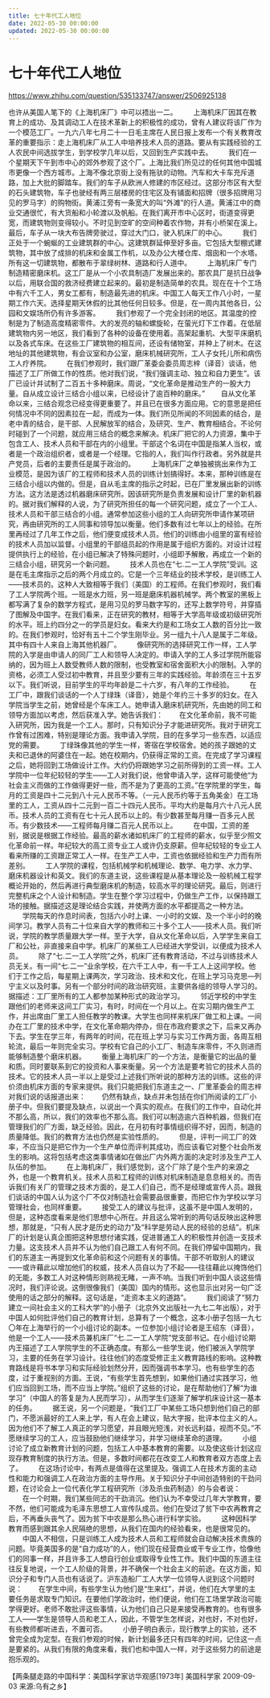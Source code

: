 ```yaml
---
title: 七十年代工人地位
date: 2022-05-30 00:00:00
updated: 2022-05-30 00:00:00
---
```


# 七十年代工人地位

https://www.zhihu.com/question/535133747/answer/2506925138

也许从美国人笔下的《上海机床厂》中可以捂出一二。
　　上海机床厂因其在教育上的成功、及其调动工人在技术革新上的积极性的成功，曾有人建议将该厂作为一个模范工厂。一九六八年七月二十一日毛主席在人民日报上发布一个有关教育改革的重要指示：走上海机床厂从工人中培养技术人员的道路。要从有实践经验的工人农民中间选拔学生，到学校学几年以后，又回到生产实践中去。
　　我们在一个星期天下午到市中心的郊外参观了这个厂。上海比我们所见过的任何其他中国城市更像一个西方城市。上海不像北京街上没有拖驮的动物。汽车和大卡车充斥道路，加上大批的脚踏车。我们的车子从欧洲人修建的市区经过。这部分市区有大型的石头建筑物，车子也驶经有两三层楼房的住宅区及有铺面和招牌（很多招牌用习见的罗马字）的购物街。黄浦江旁有一条宽大的叫“外滩”的行人道。黄浦江中的商业交通很忙，有大货船和小轮渡以及帆船。在我们离开市中心区时，街道变得更宽，而建筑物则变得较小。不时见到空旷的空间种着农作物，并有小桥架在溪上。最后，车子从一块大布告牌旁驶过，穿过大门口，驶入机床厂的中心。
　　我们正处于一个蜿蜒的工业建筑群的中心。这建筑群延伸至好多亩。它包括大型棚式建筑物，其中放了成排的机床和金属工作机，以及办公大楼仓库、烟囱和一个水塔。所有这一切建筑物，都散布于翠绿树林、道路和行人道中。
　　上海机床厂专门制造精密磨床机。这工厂是从一个小农具制造厂发展出来的。那农具厂是抗日战争以后，用联合国的救济经费建立起来的。最初是制造简单的农具。现在在十个工场中有六千工人，男女工都有，制造最先进的机床。中国工人每天工作八小时，一星期工作六天。选择星期天休假的比其他任何日较多。但是，在一周内其他各日，公园和文娱场所仍有许多游客。
　　我们参观了一个完全封闭的地区。其温度的控制是为了制造高度精密零件。大的发亮的轴和螺旋轮，在萤光灯下工作着。在低层建筑物内另一地区，我们看到了各种的设备在使用着。高架起重机、大型平床磨机以及各式车床。在这些工厂建筑物的相互间，还设有储物室，并种上了树木。在这地址的其他建筑物，有会议室和办公室，磨床机械研究所，工人子女托儿所和病伤工人疗养院。
　　在我们参观时，我们跟厂革委会委员周志梓（译音）谈话，他描述了工厂所做工作的性质。他对我们说，“我们强调主动、独立和自力更生”。该厂已设计并试制了二百五十多种磨床。周说，“文化革命是推动生产的一股大力量。自从成立设计三结合小组以来，已经设计了逾百种的磨床。”
　　自从文化革命以来，三结合观念已经变得更重要了。并且已在很多方面应用。它的意思是把任何情况中不同的因素拉在一起，而成为一体。我们所见所闻的不同因素的结合，是老中青的结合，是干部、人民解放军的结合，及研究、生产、教育相结合。不论何时碰到了一个问题，就应用三结合的概念来解决。机床厂把它的人力资源，集中于包含工人、技术人员和干部在内的小组里。干部这个名词在中国是指某人当权，或者是一个政治组织者，或者是一个经理。它指的人，我们叫作行政者。另外就是共产党员，后者的主要责任是属于政治的。
　　上海机床厂之单独被挑出来作为工业模范，是因为该厂的工程师和技术人员的训练计划搞得好。本来，那种训练是在三结合小组以内做的。但是，自从毛主席的指示之时起，已在厂里发展出新的训练方法。这方法是透过机器磨床研究所。因该研究所是负责发展和设计厂里的新机器的。据对我们解释的人说，为了研究所担任的每一个研究问题，成立了一个工人、技术人员和干部三结合的小组。通常参加这些小组的工人向研究所申请作某项研究，再由研究所的工人同事和领导加以衡量。他们多数有过七年以上的经验。在所里再经过了几年工作之后，他们便变成技术人员。他们的训练由小组里的富有经验的技术人员加以监督。小组里的干部组员起的作用是属于组织方面的。对设计过程提供执行上的经验，在小组已解决了特殊问题时，小组即予解散，再成立一个新的三结合小组，研究另一个新问题。
　　技术人员也在“七.二一工人学院”受训。这是在毛主席指示之后的两个月成立的。它是一个三年结业的技术学校，是训练工人——技术员的。这种人大致相等于我们（美国）的工程师。在我们参观时，我们看了工人学院两个班。一班是水力班，另一班是磨床机器机械学。两个教室的黑板上都写满了复杂的数学方程式，是用习见的罗马数字写的，还写上数学符号，并穿插了图解及中国字。在我们看来，正在研究的教材，相等于大学高年级或初级研究所的水平。班上约四分之一的学员是妇女。看来大约是和工场女工人数的百分比一致的。在我们参观时，恰好有五十二个学生刚毕业。另一组九十八人是属于二年级。其中有四十人来自上海其他机器厂。
　　像研究所的选择研究工作一样，工人学院的入学是由申请人的同厂工人和领导人决定的。申请入学的工人多过学院所能容纳的，因为班上人数受教师人数的限制，也受教室和宿舍面积大小的限制。入学的资格，必须工人受过初中教育，并且至少要有三年的实践经验。年龄须在三十五岁以下。我们听说，目前学生的平均年龄是二十六岁，有八年的工作经验。
　　在工厂中，跟我们谈话的一个人丁绿珠（译音），她是个年约三十多岁的妇女。在入学院当学生之前，她曾经是个车床工人。她申请入磨床机研究所，先由她的同工和领导方面加以考虑，然后获准入学。她告诉我们：
　　在文化革命前，我不可能入研究所，因为我是一个工人。那时，只有知识分子才能进研究所。我对于研究工作曾有过困难，特别是理论方面。我申请入学院，目的在多学习一些东西，以适应党的需要。
　　丁绿珠像其他的学生一样，寄宿在学校宿舍。她的孩子跟她的丈夫和已退休的阿婆住在一起。她在校期内，仍获得正常的工资。在完成了学习课程之后，她将回到工场做设计工作。大约仍将跟她学习之前所得到的工资一样。工人学院中一位年纪较轻的学生——工人对我们说，他曾申请入学，这样可能使他“为社会主义而做的工作做得更好一些，而不是为了更高的工资。”在学院里的学生，每月的工资是四十二元到八十元人民币不等。（一元人民币约等于五角美金）在工场里的工人，工资从四十二元到一百二十四元人民币。平均大约是每月六十八元人民币。技术人员的工资有在七十元人民币以上的。有少数甚至每月赚一百多元人民币。有少数技术——工程师每月赚二百元人民币以上。
　　在中国，工资的差别，据说是根据工作经验。最高的薪水诸如机床厂的工程师的薪水，似乎至少照文化革命前一样。年纪较大的高工资专业工人或许仍支原薪。但年纪较轻的专业工人看来所赚的工资跟正常工人一样。在生产工人中，工资也依据经验和生产力而有所差别。
　　工人学院的课程，包括机械学和机械理论、数学、电力学、水力学、磨床机器设计和英文。我们的东道主说，这些课程是从基本理论及一般机械工程学概论开始的，然后再进行典型磨床机的制造，较高水平的理论研究。最后，则进行完整机床之个人设计和制造。学生在整个学习过程中，仍做生产工作，以保持跟工场的接触。据描述这是理论结合实践，并使两方面的水平都提高之一种方法。
　　学院每天的作息时间表，包括六小时上课、一小时的文娱、及一个半小时的晚间学习。教学人员有二十位来自大学的教师和三十多个工人——技术人员。我们听说，学院的教学质量跟大学一样。至于大学，自从文化革命以后，入学学生来自工厂和公社，非直接来自中学。机床厂的某些工人已经进大学受训，以便成为技术人员。
　　除了“七.二一工人学院”之外，机床厂还有教育活动，不过与训练技术人员无关。有一间“七.二一”业余学校，在六千工人中，有一千工人上这间学校。他们于工作之后，每星期上课两次，学习政治、技术和文化，在班上学习马克思—列宁主义以及时事。另有一个部分时间的政治研究班，主要供各组的领导人学习的。据描述：工厂里所有的工人都参加某种形式的政治学习。
　　邻近学校的中学生跟他们的老师来这间工厂实习，有时，时间在一个月以上。在实习期内做生产工作，并出席由厂里工人担任教学的教课。大学生也同样来机床厂做工和上课。一间办在工厂里的技术中学，在文化革命期内停办，但在市政府要求之下，后来又再办下去。学生在学三年，有两年的时间，花在班上学习与实习工作两方面，各周互相轮流，最后一年则完全实习。学校有它自己的小工厂、制造车床零件，不久则进而能够制造整个磨床机器。
　　衡量上海机床厂的一个方法，是衡量它的出品的量和质。同时要联系到它的投资和人事来衡量。另一个方法是要考验它的技术人员的技术。它的技术人员一半以上是受过上述我们所听说的那种方法的训练。这些的评价须由机床方面的专家来提供。我们只能把我们东道主之一、厂里革委会的周志梓对我们说的话报道出来：
　　仍然有缺点，缺点并未包括在你们所阅读的工厂小册子中。但我们要提及缺点，以说出一个真实的观点。在我们的工作中，自动化并不那么高，所以，我们的效率也不那么高。我们可以制造逾六百种机器，但我们在管理我们的厂方面，缺乏经验。因此，在月初有时事情组织得不好，因而，制造的质量降低。我们的教育方法也仍然是实验性质的。
　　但是，评判一间工厂的效率，不应当只是把它作为一个生产单位而评判其成功，而应该看它对整个社会所发生的影响。这将包括考虑这类事情诸如在做出厂内外两方面的决定时涉及生产工人队伍的参加。
　　在上海机床厂，我们感觉到，这个厂除了是个生产的来源之外，也是一个教育机关。技术人员和工程师的训练对机床制造是息息相关的。而告诉我们有关厂的管理之技术方面的，是工人们自己，而不是经理或宣传人员。跟我们谈话的中国人认为这个厂不仅对制造社会需要品很重要，而把它作为学校以学习管理社会，也同样重要。
　　接受工人的建议与批评，这虽不是中国人发明的，但是，这种态度看来是他们思想中心所在。并且这么常听到的两句话反映出这种思想，那就是，“只有人民才是历史的动力”及“科学是劳动人民的经验的总结”。机床厂的计划是认真企图把这种思想付诸实践，促进普通工人的积极性并创造一支技术力量。这支技术人员并不认为他们自己跟工人有何不同。在我们停留中国期内，我们的东道主一再提到文化革命前和这个问题有关的事情。干部不听取别人的建议——或许藉此以增加他们的权威，技术人员自以为了不起——往往藉此以掩饰他们的无能，多数工人对这种情形则熟视无睹，一声不响。当我们听到中国人谈这些情况时，我们评论说。这倒很像我们（美国）国内的情形。这也显示出对另一句广泛使用的话之部分的解释。这句话是，“走资本主义的道路”。
　　我们阅读了“努力建立一间社会主义的工科大学”的小册子（北京外文出版社一九七二年出版），对于中国人如何批评他们自己的教育计划，总算有了一个概念，这本小册子包括一九七〇年在上海举行的一个小组讨论的副本。一位参加小组讨论者是王绍东（译音），他是一个工人——技术员兼机床厂“七.二一工人学院”党支部书记。在小组讨论期内王描述了工人学院学生的不正确态度。有那么一些学生说，他们被派入学院学习，主要的任务在学习设计。往往他们的态度受修正主义教育路线的影响。这种教育路线是将书本学习和实际经验划然分开，因而强调书本学习。也有些学生的态度，过于重视别的方面。王说，“有些学生首先想到，如果他们通过实践学习，他们应当回到工场，而不应当上学院。”组织了这些的讨论，是在帮助他们了解“为谁学习”（中国人的答复是为人民而学习），从而学生们逐渐了解学机床设计这一基本的任务。
　　据王说，另一个问题是，“我们工厂中某些工场只想到他们自己的部门，不愿派最好的工人来上学，有人在会上建议，贴大字报，批评本位主义的人。因为他们不了解工人真正的学习愿望，并且眼光短浅，对长远利益，视而不见。”不愿继续学习的工人，应当鼓励他们继续学习，并学习继续革命的道理。
　　小组讨论了成立新教育计划的问题，包括工人中基本教育的需要。以及使这些计划这应现存教育制度的执行方法。但是，多数时间都花在改变工人和教育者双方态度上去了。
　　在这场讨论中，有两点是值得在这里提及。强调工人在技术方面的主动性和能力和强调工人在政治方面的主导作用。关于知识分子中间创造特别的干劲问题，在讨论会上一位代表化学工程研究所（涉及杀虫药制造）的与会者说：
　　在一个时期，我们某些同志的干劲消沉。他们认为不幸受过几年大学教育，要不然，他们可能成为毛泽东思想工人宣传队成员。他们在受过了贫下中农再教育之后，不再垂头丧气了。因为贫下中农是那么热心进行科学实验。
　　这种因科学教育而感到跟其余人民隔绝的思想，从我们在国内的经验看来，也是很常见的。
　　中国人不相信，只是训练工人成为技术人员和工程师就会自动解决技术贵族的问题。毕竟美国多的是“自力成功”的人，他们现在经营商业或干专业工作，恰像他们的同事一样，并且许多工人想自行创业或取得专业性工作。我们中国的东道主往往反复地说，一个工人阶级的背景，并不确保一个社会主义的前途。在这方面，知识分子和专门人员也有话说了。沪东造船厂工人大学一位领导人说到这个问题时说：
　　在学生中间，有些学生认为他们是“生来红”，并说，他们在大学里的主要任务是求取专门知识。在要他们学政治时，他们便说，他们在工场里学政治可能学得更好。老师不敢批评这些事情，认为他们自己只是来接受再教育的。也有很多工人——学生是领导人员和老工人，因此，不管学生怎样说，对也好，不对也好，有些教师都听进去，不置可否。
　　小册子明白表示，现行教学上的实验，还不曾完全成为定型。在我们参观的时候，新计划最多还只有四年的时间，记住这一点是要紧的。从我们有限的角度来看，我们也和中国人一样，对于这些努力的前途是抱乐观的。

【两条腿走路的中国科学：美国科学家访华观感[1973年] 美国科学家 2009-09-03 来源:乌有之乡】
